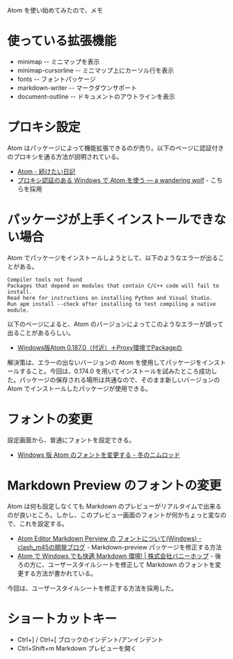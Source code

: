 Atom を使い始めてみたので、メモ

# 使っている拡張機能

- minimap -- ミニマップを表示
- minimap-cursorline -- ミニマップ上にカーソル行を表示
- fonts -- フォントパッケージ
- markdown-writer -- マークダウンサポート
- document-outline -- ドキュメントのアウトラインを表示

# プロキシ設定

Atom はパッケージによって機能拡張できるのが売り。以下のページに認証付きのプロキシを通る方法が説明されている。

- [Atom - 続けたい日記](http://yossk.hatenablog.com/entry/2015/03/17/225308)
- [プロキシ認証のある Windows で Atom を使う — a wandering wolf](http://gab-km.bitbucket.org/blog/html/2014/10/23/using_atom_in_windows_with_proxy_authentication.html) - こちらを採用


# パッケージが上手くインストールできない場合

Atom でパッケージをインストールしようとして、以下のようなエラーが出ることがある。

    Compiler tools not found
    Packages that depend on modules that contain C/C++ code will fail to install.
    Read here for instructions on installing Python and Visual Studio.
    Run apm install --check after installing to test compiling a native module.

以下のページによると、Atom のバージョンによってこのようなエラーが誤って出ることがあるらしい。

- [Windows版Atom 0.187.0（付近）＋Proxy環境でPackageの](http://qiita.com/kisato/items/77671f382b22b93c60d0)

解決策は、エラーの出ないバージョンの Atom を使用してパッケージをインストールすること。今回は、0.174.0 を用いてインストールを試みたところ成功した。パッケージの保存される場所は共通なので、そのまま新しいバージョンの Atom でインストールしたパッケージが使用できる。

# フォントの変更

設定画面から、普通にフォントを設定できる。

- [Windows 版 Atom のフォントを変更する - 冬のニムロッド](http://winternimrod.hateblo.jp/entry/2015/01/27/103640)

# Markdown Preview のフォントの変更

Atom は何も設定しなくても Markdown のプレビューがリアルタイムで出来るのが良いところ。しかし、このプレビュー画面のフォントが何かちょっと変なので、これを設定する。

- [Atom Editor Markdown Perview の フォントについて(Windows) - clash_m45の開発ブログ](http://clash-m45.hatenablog.com/entry/20140823/1408779941) - Markdown-preview パッケージを修正する方法
- [Atom で Windows でも快適 Markdown 環境! | 株式会社バニーホップ](http://www.bunnyhop.jp/tips-20140811/) - 後ろの方に、ユーザースタイルシートを修正して Markdown のフォントを変更する方法が書かれている。

今回は、ユーザースタイルシートを修正する方法を採用した。


# ショートカットキー

- Ctrl+] / Ctrl+[ ブロックのインデント/アンインデント
- Ctrl+Shift+m Markdown プレビューを開く
